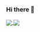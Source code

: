 ### Hi there 👋
<a href="https://github.com/NonUKry">
  <img align="center" src="https://github-readme-stats.vercel.app/api?username=NonUKry&show_icons=true&count_private=true&theme=synthwave" />
</a>
<a href="https://github.com/NonUKry">
  <img align="center" src="https://github-readme-stats.vercel.app/api/top-langs/?username=NonUKry&layout=compact&theme=synthwave" />
</a>

